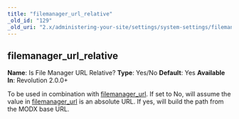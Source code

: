 ```yaml
---
title: "filemanager_url_relative"
_old_id: "129"
_old_uri: "2.x/administering-your-site/settings/system-settings/filemanager_url_relative"
---
```


## filemanager\_url\_relative

**Name**: Is File Manager URL Relative?
**Type**: Yes/No
**Default**: Yes
**Available In**: Revolution 2.0.0+

To be used in combination with [filemanager\_url](building-sites/settings/filemanager_url "filemanager_url"). If set to No, will assume the value in [filemanager\_url](building-sites/settings/filemanager_url "filemanager_url") is an absolute URL. If yes, will build the path from the MODX base URL.
